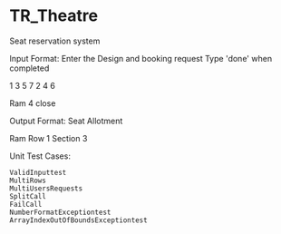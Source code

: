 # TR_Theatre
Seat reservation system


Input Format:
Enter the Design and booking request
Type 'done' when completed 

1 3 5 7
2 4 6

Ram 4
close

Output Format:
Seat Allotment

Ram Row 1 Section 3

Unit Test Cases:

	ValidInputtest
	MultiRows
	MultiUsersRequests
	SplitCall
	FailCall
	NumberFormatExceptiontest
	ArrayIndexOutOfBoundsExceptiontest